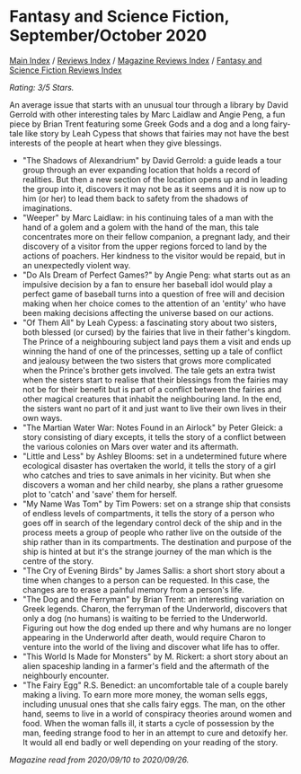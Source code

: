 # Fantasy and Science Fiction, September/October 2020

[Main Index](../../../README.md) / [Reviews Index](../../README.md) / [Magazine Reviews Index](../README.md) / [Fantasy and Science Fiction Reviews Index](README.md)

*Rating: 3/5 Stars.*

An average issue that starts with an unusual tour through a library by David Gerrold with other interesting tales by Marc Laidlaw and Angie Peng, a fun piece by Brian Trent featuring some Greek Gods and a dog and a long fairy-tale like story by Leah Cypess that shows that fairies may not have the best interests of the people at heart when they give blessings.

- "The Shadows of Alexandrium" by David Gerrold: a guide leads a tour group through an ever expanding location that holds a record of realities. But then a new section of the location opens up and in leading the group into it, discovers it may not be as it seems and it is now up to him (or her) to lead them back to safety from the shadows of imaginations.
- "Weeper" by Marc Laidlaw: in his continuing tales of a man with the hand of a golem and a golem with the hand of the man, this tale concentrates more on their fellow companion, a pregnant lady, and their discovery of a visitor from the upper regions forced to land by the actions of poachers. Her kindness to the visitor would be repaid, but in an unexpectedly violent way.
- "Do AIs Dream of Perfect Games?" by Angie Peng: what starts out as an impulsive decision by a fan to ensure her baseball idol would play a perfect game of baseball turns into a question of free will and decision making when her choice comes to the attention of an 'entity' who have been making decisions affecting the universe based on our actions.
- "Of Them All" by Leah Cypess: a fascinating story about two sisters, both blessed (or cursed) by the fairies that live in their father's kingdom. The Prince of a neighbouring subject land pays them a visit and ends up winning the hand of one of the princesses, setting up a tale of conflict and jealousy between the two sisters that grows more complicated when the Prince's brother gets involved. The tale gets an extra twist when the sisters start to realise that their blessings from the fairies may not be for their benefit but is part of a conflict between the fairies and other magical creatures that inhabit the neighbouring land. In the end, the sisters want no part of it and just want to live their own lives in their own ways.
- "The Martian Water War: Notes Found in an Airlock" by Peter Gleick: a story consisting of diary excepts, it tells the story of a conflict between the various colonies on Mars over water and its aftermath.
- "Little and Less" by Ashley Blooms: set in a undetermined future where ecological disaster has overtaken the world, it tells the story of a girl who catches and tries to save animals in her vicinity. But when she discovers a woman and her child nearby, she plans a rather gruesome plot to 'catch' and 'save' them for herself.
- "My Name Was Tom" by Tim Powers: set on a strange ship that consists of endless levels of compartments, it tells the story of a person who goes off in search of the legendary control deck of the ship and in the process meets a group of people who rather live on the outside of the ship rather than in its compartments. The destination and purpose of the ship is hinted at but it's the strange journey of the man which is the centre of the story.
- "The Cry of Evening Birds" by James Sallis: a short short story about a time when changes to a person can be requested. In this case, the changes are to erase a painful memory from a person's life.
- "The Dog and the Ferryman" by Brian Trent: an interesting variation on Greek legends. Charon, the ferryman of the Underworld, discovers that only a dog (no humans) is waiting to be ferried to the Underworld. Figuring out how the dog ended up there and why humans are no longer appearing in the Underworld after death, would require Charon to venture into the world of the living and discover what life has to offer.
- "This World Is Made for Monsters" by M. Rickert: a short story about an alien spaceship landing in a farmer's field and the aftermath of the neighbourly encounter.
- "The Fairy Egg" R.S. Benedict: an uncomfortable tale of a couple barely making a living. To earn more more money, the woman sells eggs, including unusual ones that she calls fairy eggs. The man, on the other hand, seems to live in a world of conspiracy theories around women and food. When the woman falls ill, it starts a cycle of possession by the man, feeding strange food to her in an attempt to cure and detoxify her. It would all end badly or well depending on your reading of the story.

*Magazine read from 2020/09/10 to 2020/09/26.*
